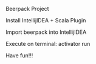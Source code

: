 Beerpack Project

Install IntellijIDEA + Scala Plugin

Import beerpack into IntellijIDEA

Execute on terminal: activator run

Have fun!!!
